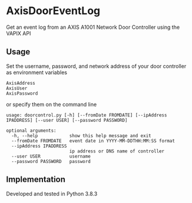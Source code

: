 # AxisDoorEventLog
Get an event log from an AXIS A1001 Network Door Controller using the VAPIX API

## Usage
Set the username, password, and network address of your door controller as environment variables 

    AxisAddress
    AxisUser
    AxisPassword
    
or specify them on the command line 

    usage: doorcontrol.py [-h] [--fromDate FROMDATE] [--ipAddress IPADDRESS] [--user USER] [--password PASSWORD]

    optional arguments:
      -h, --help            show this help message and exit
      --fromDate FROMDATE   event date in YYYY-MM-DDTHH:MM:SS format
      --ipAddress IPADDRESS
                            ip address or DNS name of controller
      --user USER           username
      --password PASSWORD   password
      
 ## Implementation
 Developed and tested in Python 3.8.3
